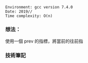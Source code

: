 ```
Environment: gcc version 7.4.0
Date: 2019//
Time complexity: O(n)
```

### 想法：

使用一個 prev 的指標，將當前的往前指

### 技術筆記
